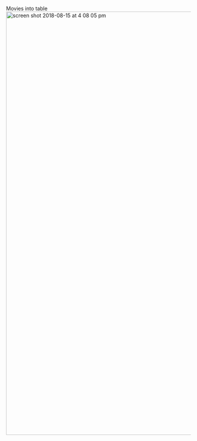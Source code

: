 Movies into table
<img width="1152" alt="screen shot 2018-08-15 at 4 08 05 pm" src="https://user-images.githubusercontent.com/4441991/44178080-84a11f80-a0a5-11e8-9c26-a650f2c301f5.png">
